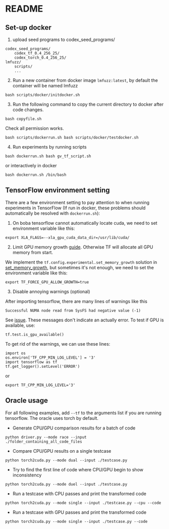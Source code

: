 # README

## Set-up docker
1. upload seed programs to codex_seed_programs/
```
codex_seed_programs/
    codex_tf_0.4_256_25/
    codex_torch_0.4_256_25/
lmfuzz/
    scripts/
    ...
```

2. Run a new container from docker image `lmfuzz:latest`, by default the container will be named lmfuzz
```
bash scripts/docker/initdocker.sh
```

3. Run the following command to copy the current directory to docker after code changes.
```
bash copyfile.sh
```
Check all permission works.
```
bash scripts/dockerrun.sh bash scripts/docker/testdocker.sh
```

4. Run experiments by running scripts
```
bash dockerrun.sh bash gv_tf_script.sh
```
or interactively in docker
```
bash dockerrun.sh /bin/bash
```

## TensorFlow environment setting

There are a few environment setting to pay attention to when running experiments in TensorFlow (If run in docker, these problems should automatically be resolved with `dockerrun.sh`):

1. On boba tensorflow cannot automatically locate cuda, we need to set environment variable like this:

```
export XLA_FLAGS=--xla_gpu_cuda_data_dir=/usr/lib/cuda/
```

2. Limit GPU memory growth [guide](https://www.tensorflow.org/guide/gpu). Otherwise TF will allocate all GPU memory from start.

We implement the `tf.config.experimental.set_memory_growth` solution in [set_memory_growth](https://github.com/brutalsavage/lmfuzz/blob/main/util/util.py#L371), but sometimes it's not enough, we need to set the environment variable like this:
```
export TF_FORCE_GPU_ALLOW_GROWTH=true
```

3. Disable annoying warnings (optional)

After importing tensorflow, there are many lines of warnings like this
```
Successful NUMA node read from SysFS had negative value (-1)
```
See [issue](https://github.com/tensorflow/tensorflow/issues/42738). These messages don't indicate an actually error. To test if GPU is available, use:
```
tf.test.is_gpu_available()
```

To get rid of the warnings, we can use these lines:
```
import os
os.environ['TF_CPP_MIN_LOG_LEVEL'] = '3'
import tensorflow as tf
tf.get_logger().setLevel('ERROR')
```
or
```
export TF_CPP_MIN_LOG_LEVEL='3'
```

## Oracle usage

For all following examples, add `--tf` to the arguments list if you are running tensorflow. The oracle uses torch by default.

- Generate CPU/GPU comparison results for a batch of code

```
python driver.py --mode race --input ./folder_containing_all_code_files
```

- Compare CPU/GPU results on a single testcase

```
python torch2cuda.py --mode dual --input ./testcase.py
```

- Try to find the first line of code where CPU/GPU begin to show inconsistency

```
python torch2cuda.py --mode duel --input ./testcase.py
```

- Run a testcase with CPU passes and print the transformed code

```
python torch2cuda.py --mode single --input ./testcase.py --cpu --code
```

- Run a testcase with GPU passes and print the transformed code

```
python torch2cuda.py --mode single --input ./testcase.py --code
```
